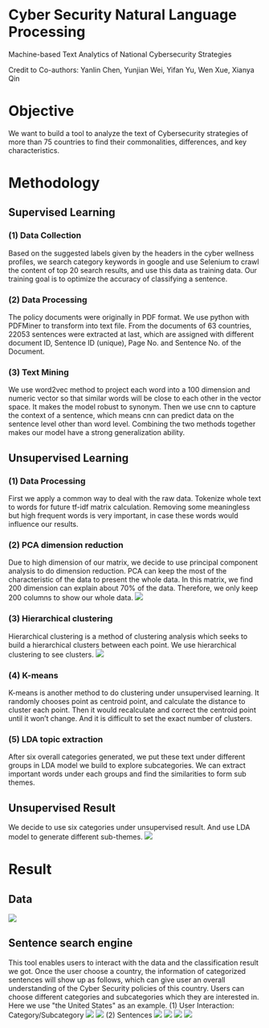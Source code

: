 # Cyber Security Natural Language Processing

Machine-based Text Analytics of National Cybersecurity Strategies

Credit to Co-authors: Yanlin Chen, Yunjian Wei, Yifan Yu, Wen Xue, Xianya Qin


# Objective
We want to build a tool to analyze the text of Cybersecurity strategies of more than 75 countries to find their commonalities, differences, and key characteristics.

# Methodology
## Supervised Learning

### (1) Data Collection
Based on the suggested labels given by the headers in the cyber wellness profiles, we search category keywords in google and use Selenium to crawl the content of top 20 search results, and use this data as training data. Our training goal is to optimize the accuracy of classifying a sentence.

### (2) Data Processing

The policy documents were originally in PDF format. We use python with PDFMiner to transform into text file. From the documents of 63 countries,  22053 sentences were extracted at last, which are assigned with different document ID, Sentence ID (unique), Page No. and Sentence No. of the Document.

### (3) Text Mining

We use word2vec method to project each word into a 100 dimension and numeric vector so that similar words will be close to each other in the vector space. It makes the model robust to synonym. Then we use cnn to capture the context of a sentence, which means cnn can predict data on the sentence level other than word level. Combining the two methods together makes our model have a strong generalization ability.

## Unsupervised Learning
### (1) Data Processing

First we apply a common way to deal with the raw data. Tokenize whole text to words for future tf-idf matrix calculation. Removing some meaningless but high frequent words is very important, in case these words would influence our results.

### (2) PCA dimension reduction

Due to high dimension of our matrix, we decide to use principal component analysis to do dimension reduction. PCA can keep the most of the characteristic of the data to present the whole data. In this matrix, we find 200 dimension can explain about 70% of the data. Therefore, we only keep 200 columns to show our whole data.
![](https://github.com/Ychen463/Cyber/blob/master/Result%20Pic/PCA%203D%20plot.png?raw=true)

### (3) Hierarchical clustering

Hierarchical clustering is a method of clustering analysis which seeks to build a hierarchical clusters between each point. We use hierarchical clustering to see clusters.
![](https://github.com/Ychen463/Cyber/blob/master/Result%20Pic/Hierarchical%20Clustering.png?raw=true)

### (4) K-means

K-means is another method to do clustering under unsupervised learning. It randomly chooses point as centroid point, and calculate the distance to cluster each point. Then it would recalculate and correct the centroid point until it won’t change. And it is difficult to set the exact number of clusters.

### (5) LDA topic extraction

After six overall categories generated, we put these text under different groups in LDA model we build to explore subcategories. We can extract important words under each groups and find the similarities to form sub themes.  

## Unsupervised Result
We decide to use six categories under unsupervised result. And use LDA model to generate different sub-themes.
![](https://github.com/Ychen463/Cyber/blob/master/Result%20Pic/Result%20of%20Clustering.jpg?raw=true)
# Result
## Data 
![](https://github.com/Ychen463/Cyber/blob/master/Result%20Pic/Labeled%20Result%20Data.png?raw=true)

## Sentence search engine
This tool enables users to interact with the data and the classification result we got. Once the user choose a country, the information of categorized sentences will show up as follows, which can give user an overall understanding of the Cyber Security policies of this country. Users can choose different categories and subcategories which they are interested in. Here we use "the United States" as an example.
(1) User Interaction: Category/Subcategory
![](https://github.com/Ychen463/Cyber/blob/master/Result%20Pic/User%20Interaction%20with%20selected%20Category.jpg?raw=true)
![](https://github.com/Ychen463/Cyber/blob/master/Result%20Pic/User%20Interaction%20with%20selected%20Sub-Category.jpg?raw=true)
(2) Sentences
![](https://github.com/Ychen463/Cyber/blob/master/Result%20Pic/Sentences%20of%20selected%20Category.png?raw=true)
![](https://github.com/Ychen463/Cyber/blob/master/Result%20Pic/Sentences%20of%20seleted%20Sub-category.png?raw=true)
![](https://github.com/Ychen463/Cyber/blob/master/Result%20Pic/Sentences%20of%20selected%20Category.png?raw=true)
![](https://github.com/Ychen463/Cyber/blob/master/Result%20Pic/Sentences%20of%20seleted%20Sub-category.png?raw=true)


